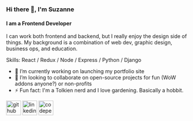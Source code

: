 ### Hi there 👋, I'm Suzanne
#### I am a Frontend Developer
I can work both frontend and backend, but I really enjoy the design side of things. My background is a combination of web dev, graphic design, business ops, and education. 

Skills: React / Redux / Node / Express / Python / Django

- 🔭 I’m currently working on launching my portfolio site
- 👯 I’m looking to collaborate on open-source projects for fun (WoW addons anyone?) or non-profits 
- ⚡ Fun fact: I'm a Tolkien nerd and I love gardening. Basically a hobbit. 


[<img src='https://cdn.jsdelivr.net/npm/simple-icons@3.0.1/icons/github.svg' alt='github' height='40'>](https://github.com/suzannecabral)  [<img src='https://cdn.jsdelivr.net/npm/simple-icons@3.0.1/icons/linkedin.svg' alt='linkedin' height='40'>](https://www.linkedin.com/in/https://www.linkedin.com/in/suzanne-cabral//)  [<img src='https://cdn.jsdelivr.net/npm/simple-icons@3.0.1/icons/codepen.svg' alt='codepen' height='40'>](https://codepen.io/suzanne-cabral)  
